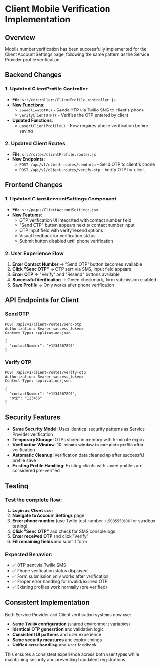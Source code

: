 # Client Mobile Verification Implementation

## Overview
Mobile number verification has been successfully implemented for the Client Account Settings page, following the same pattern as the Service Provider profile verification.

## Backend Changes

### 1. Updated ClientProfile Controller
- **File**: `src/controllers/ClientProfile.controller.js`
- **New Functions**:
  - `sendClientOTP()` - Sends OTP via Twilio SMS to client's phone
  - `verifyClientOTP()` - Verifies the OTP entered by client
- **Updated Functions**:
  - `upsertClientProfile()` - Now requires phone verification before saving

### 2. Updated Client Routes
- **File**: `src/routes/clientProfile.routes.js`
- **New Endpoints**:
  - `POST /api/v1/client-routes/send-otp` - Send OTP to client's phone
  - `POST /api/v1/client-routes/verify-otp` - Verify OTP for client

## Frontend Changes

### 1. Updated ClientAccountSettings Component
- **File**: `src/pages/ClientAccountSettings.jsx`
- **New Features**:
  - OTP verification UI integrated with contact number field
  - "Send OTP" button appears next to contact number input
  - OTP input field with verify/resend options
  - Visual feedback for verification status
  - Submit button disabled until phone verification

### 2. User Experience Flow
1. **Enter Contact Number** → "Send OTP" button becomes available
2. **Click "Send OTP"** → OTP sent via SMS, input field appears
3. **Enter OTP** → "Verify" and "Resend" buttons available
4. **Successful Verification** → Green checkmark, form submission enabled
5. **Save Profile** → Only works after phone verification

## API Endpoints for Client

### Send OTP
```http
POST /api/v1/client-routes/send-otp
Authorization: Bearer <access_token>
Content-Type: application/json

{
  "contactNumber": "+1234567890"
}
```

### Verify OTP
```http
POST /api/v1/client-routes/verify-otp
Authorization: Bearer <access_token>
Content-Type: application/json

{
  "contactNumber": "+1234567890",
  "otp": "123456"
}
```

## Security Features

- **Same Security Model**: Uses identical security patterns as Service Provider verification
- **Temporary Storage**: OTPs stored in memory with 5-minute expiry
- **Verification Window**: 10-minute window to complete profile after verification
- **Automatic Cleanup**: Verification data cleaned up after successful profile save
- **Existing Profile Handling**: Existing clients with saved profiles are considered pre-verified

## Testing

### Test the complete flow:
1. **Login as Client** user
2. **Navigate to Account Settings** page
3. **Enter phone number** (use Twilio test number `+15005550006` for sandbox testing)
4. **Click "Send OTP"** and check for SMS/console logs
5. **Enter received OTP** and click "Verify"
6. **Fill remaining fields** and submit form

### Expected Behavior:
- ✅ OTP sent via Twilio SMS
- ✅ Phone verification status displayed
- ✅ Form submission only works after verification
- ✅ Proper error handling for invalid/expired OTP
- ✅ Existing profiles work normally (pre-verified)

## Consistent Implementation

Both Service Provider and Client verification systems now use:
- **Same Twilio configuration** (shared environment variables)
- **Identical OTP generation** and validation logic
- **Consistent UI patterns** and user experience
- **Same security measures** and expiry timings
- **Unified error handling** and user feedback

This ensures a consistent experience across both user types while maintaining security and preventing fraudulent registrations.
